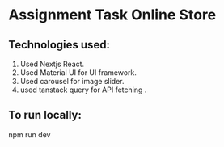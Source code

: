 # Assignment Task Online Store

## Technologies used:

1. Used Nextjs React.
2. Used Material UI for UI framework.
3. Used carousel for image slider.
4. used tanstack query for API fetching .



## To run locally:

npm run dev